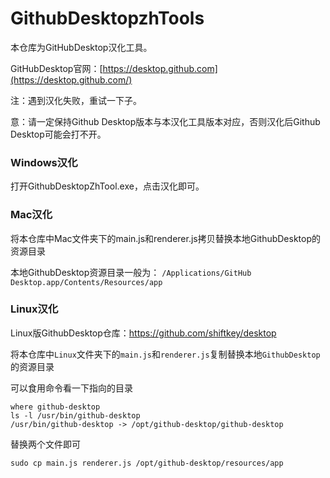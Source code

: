 # GithubDesktopzhTools

本仓库为GitHubDesktop汉化工具。

GitHubDesktop官网：[https://desktop.github.com](https://desktop.github.com/) 

注：遇到汉化失败，重试一下子。

意：请一定保持Github Desktop版本与本汉化工具版本对应，否则汉化后Github Desktop可能会打不开。

### Windows汉化

打开GithubDesktopZhTool.exe，点击汉化即可。

### Mac汉化

将本仓库中Mac文件夹下的main.js和renderer.js拷贝替换本地GithubDesktop的资源目录

本地GithubDesktop资源目录一般为： `/Applications/GitHub Desktop.app/Contents/Resources/app` 

### Linux汉化

Linux版GithubDesktop仓库：https://github.com/shiftkey/desktop

将本仓库中`Linux`文件夹下的`main.js`和`renderer.js`复制替换本地`GithubDesktop`的资源目录

可以食用命令看一下指向的目录

```shell
where github-desktop
ls -l /usr/bin/github-desktop
/usr/bin/github-desktop -> /opt/github-desktop/github-desktop
```

替换两个文件即可

```shell
sudo cp main.js renderer.js /opt/github-desktop/resources/app
```

